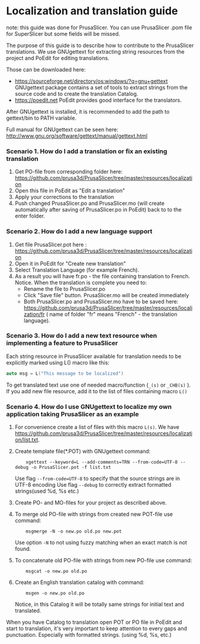 # Localization and translation guide

note: this guide was done for PrusaSlicer. You can use PrusaSlicer .pom file for SuperSlicer but some fields will be missed.

The purpose of this guide is to describe how to contribute to the PrusaSlicer translations. We use GNUgettext for extracting string resources from the project and PoEdit for editing translations.

Those can be downloaded here: 
-    https://sourceforge.net/directory/os:windows/?q=gnu+gettext GNUgettext package contains a set of tools to extract strings from the source code and to create the translation Catalog.
-    https://poedit.net PoEdit provides good interface for the translators.

After GNUgettext is installed, it is recommended to add the path to gettext/bin to PATH variable.

Full manual for GNUgettext can be seen here: http://www.gnu.org/software/gettext/manual/gettext.html


### Scenario 1. How do I add a translation or fix an existing translation
1. Get PO-file from corresponding folder here:
https://github.com/prusa3d/PrusaSlicer/tree/master/resources/localization
2. Open this file in PoEdit as "Edit a translation"
3. Apply your corrections to the translation
4. Push changed PrusaSlicer.po and PrusaSlicer.mo (will create automatically after saving of PrusaSlicer.po in PoEdit) back to to the enter folder.

### Scenario 2. How do I add a new language support
1. Get file PrusaSlicer.pot here :
https://github.com/prusa3d/PrusaSlicer/tree/master/resources/localization
2. Open it in PoEdit for "Create new translation"
3. Select Translation Language (for example French).
4. As a result you will have fr.po - the file containing translation to French.
Notice. When the translation is complete you need to:
    - Rename the file to PrusaSlicer.po
    - Click "Save file" button. PrusaSlicer.mo will be created immediately
    - Both PrusaSlicer.po and PrusaSlicer.mo have to be saved here:
https://github.com/prusa3d/PrusaSlicer/tree/master/resources/localization/fr
( name of folder "fr" means "French" - the translation language). 

### Scenario 3. How do I add a new text resource when implementing a feature to PrusaSlicer
Each string resource in PrusaSlicer available for translation needs to be explicitly marked using L() macro like this:
```C++
auto msg = L("This message to be localized")
```
To get translated text use one of needed macro/function (`_(s)` or `_CHB(s)` ).
If you add new file resource, add it to the list of files containing macro `L()`

### Scenario 4. How do I use GNUgettext to localize my own application taking PrusaSlicer as an example

1.  For convenience create a list of files with this macro `L(s)`. We have 
https://github.com/prusa3d/PrusaSlicer/tree/master/resources/localization/list.txt.

2.  Create template file(*.POT) with GNUgettext command:
    ```
        xgettext --keyword=L --add-comments=TRN --from-code=UTF-8 --debug -o PrusaSlicer.pot -f list.txt
    ```

    Use flag `--from-code=UTF-8` to specify that the source strings are in UTF-8 encoding
    Use flag `--debug` to correctly extract formatted strings(used %d, %s etc.)

3.  Create PO- and MO-files for your project as described above.

4.  To merge old PO-file with strings from created new POT-file use command:
    ```
        msgmerge -N -o new.po old.po new.pot
    ```
    Use option `-N` to not using fuzzy matching when an exact match is not found.

5.  To concatenate old PO-file with strings from new PO-file use command:
    ```
        msgcat -o new.po old.po
    ```

6.  Create an English translation catalog with command:
    ```    
        msgen -o new.po old.po
    ```
    Notice, in this Catalog it will be totally same strings for initial text and translated.

When you have Catalog to translation open POT or PO file in PoEdit and start to translation, 
it's very important to keep attention to every gaps and punctuation. Especially with 
formatted strings. (using %d, %s, etc.) 